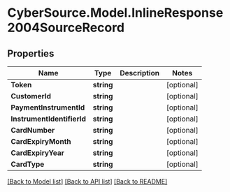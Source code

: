 # CyberSource.Model.InlineResponse2004SourceRecord
## Properties

Name | Type | Description | Notes
------------ | ------------- | ------------- | -------------
**Token** | **string** |  | [optional] 
**CustomerId** | **string** |  | [optional] 
**PaymentInstrumentId** | **string** |  | [optional] 
**InstrumentIdentifierId** | **string** |  | [optional] 
**CardNumber** | **string** |  | [optional] 
**CardExpiryMonth** | **string** |  | [optional] 
**CardExpiryYear** | **string** |  | [optional] 
**CardType** | **string** |  | [optional] 

[[Back to Model list]](../README.md#documentation-for-models) [[Back to API list]](../README.md#documentation-for-api-endpoints) [[Back to README]](../README.md)

